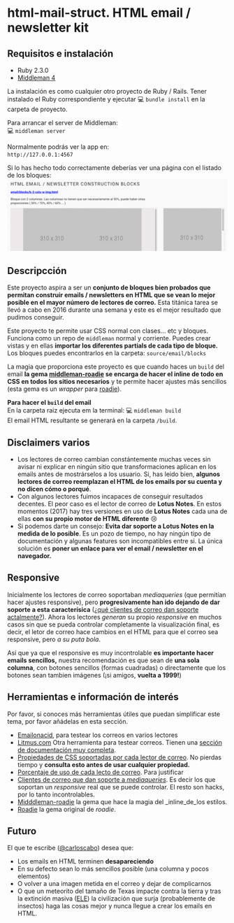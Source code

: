 html-mail-struct. HTML email / newsletter kit
=============================================

## Requisitos e instalación

- Ruby 2.3.0
- [Middleman 4](https://middlemanapp.com/)

La instalación es como cualquier otro proyecto de Ruby / Rails. Tener instalado el Ruby correspondiente y ejecutar 💻 `bundle install` en la carpeta de proyecto.

Para arrancar el server de Middleman:  
💻 `middleman server`

Normalmente podrás ver la app en:  
`http://127.0.0.1:4567`

Si lo has hecho todo correctamente deberías ver una página con el listado de los bloques:
![Página de bloqes](https://raw.githubusercontent.com/simplelogica/html-mail-struct/master/source/assets/images/snapshot.png)

## Descripcción

Este proyecto aspira a ser un **conjunto de bloques bien probados que permitan construir emails / newsletters en HTML que se vean lo mejor posible en el mayor número de lectores de correo.** Esta titánica tarea se llevó a cabo en 2016 durante una semana y este es el mejor resultado que pudimos conseguir.

Este proyecto te permite usar CSS normal con clases... etc y bloques. Funciona como un repo de `middleman` normal y corriente. Puedes crear vistas y en ellas **importar los diferentes partials de cada tipo de bloque.** Los bloques puedes encontrarlos en la carpeta: `source/email/blocks`

La magia que proporciona este proyecto es que cuando haces un `build` del email **la gema [middleman-roadie](https://github.com/vortizhe/middleman-roadie) se encarga de hacer el inline de todo en CSS en todos los sitios necesarios** y te permite hacer ajustes más sencillos (esta gema es un _wrapper_ para [roadie](https://github.com/Mange/roadie)).

**Para hacer el `build` del email**  
En la carpeta raiz ejecuta em la terminal: 💻 `middleman build`  
El email HTML resultante se generará en la carpeta `/build`.

## Disclaimers varios

- Los lectores de correo cambian constántemente muchas veces sin avisar ni explicar en ningún sitio que transformaciones aplican en los emails antes de mostrárselos a los usuario. Si, has leido bien, **algunos lectores de correo reemplazan el HTML de los emails por su cuenta y no dicen cómo o porqué**.
- Con algunos lectores fuimos incapaces de conseguir resultados decentes. El peor caso es el lector de correo de **Lotus Notes**. En estos momentos (2017) hay tres versiones en uso de **Lotus Notes** cada una de ellas **con su propio motor de HTML diferente** 😢
- Si podemos darte un consejo: **Evita dar soporte a Lotus Notes en la medida de lo posible**. Es un pozo de tiempo, no hay ningún tipo de documentación y algunas features son incompatibles entre si. La única solución es **poner un enlace para ver el email / newsletter en el navegador.**

## Responsive

Inicialmente los lectores de correo soportaban _mediaqueries_ (que permitían hacer ajustes responsive), pero **progresivamente han ido dejando de dar soporte a esta caracterísica** ([¿qué clientes de correo dan soporte actalmente?](https://litmus.com/help/email-clients/media-query-support/)). Ahora los lectores _generan_ su propio _responsive_ en muchos casos sin que se pueda controlar completamente la visualización final, es decir, el letor de correo hace cambios en el HTML para que el correo sea responsive, pero _a su puta bola_.

Así que ya que el responsive es muy incontrolable **es importante hacer emails sencillos,** nuestra recomendación es que sean de **una sola columna**, con botones sencillos (formas cuadradas) o directamente que los botones sean tambien imágenes (¡si amigos, **vuelta a 1999!**)

## Herramientas e información de interés

Por favor, si conoces más herramientas útiles que puedan simplificar este tema, por favor añádelas en esta sección.

- [Emailonacid](https://www.emailonacid.com/), para testear los correos en varios lectores
- [Litmus.com](https://litmus.com/) Otra herramienta para testear correos. Tienen una [sección de documentación muy completa](https://litmus.com/resources).
- [Propiedades de CSS soportadas por cada lector de correo](https://www.campaignmonitor.com/css/color-background/background-attachment/). No pierdas tiempo y **consulta esto antes de usar cualquier propiedad.**
- [Porcentaje de uso de cada lecto de correo](https://emailclientmarketshare.com/). Para justificar 
- [Clientes de correo que dan soporte a _mediaqueries_](https://litmus.com/help/email-clients/media-query-support/). Es decir los que soportan un _responsive_ real que se puede controlar. El resto son hacks, por lo tanto incontrolables.
- [Midddleman-roadie](https://github.com/vortizhe/middleman-roadie) la gema que hace la magia del _inline_de_los estilos.
- [Roadie](https://github.com/Mange/roadie) la gema original de _roadie_.

## Futuro

El que te escribe ([@carloscabo](https://github.com/carloscabo)) desea que:
- Los emails en HTML terminen **desapareciendo**
- En su defecto sean lo más sencillos posible (una columna y pocos elementos)
- O volver a una imagen metida en el correo y dejar de complicarnos
- O que un meteorito del tamaño de Texas impacte contra la tierra y tras la extinción masiva ([ELE](https://es.wikipedia.org/wiki/Evento_ligado_a_la_extinci%C3%B3n)) la civilización que surja (probablemente de insectos) haga las cosas mejor y nunca llegue a crear los emails en HTML.